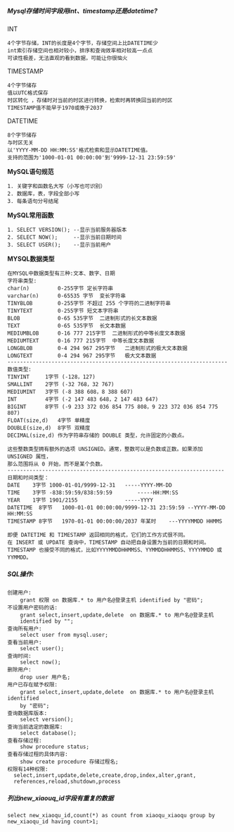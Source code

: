 ##### **Mysql存储时间字段用int、timestamp还是datetime?**

INT

	4个字节存储，INT的长度是4个字节，存储空间上比DATETIME少
	int索引存储空间也相对较小，排序和查询效率相对较高一点点
	可读性极差，无法直观的看到数据，可能让你很恼火

TIMESTAMP

	4个字节储存
	值以UTC格式保存 
	时区转化 ，存储时对当前的时区进行转换，检索时再转换回当前的时区
	TIMESTAMP值不能早于1970或晚于2037


DATETIME

	8个字节储存
	与时区无关
	以'YYYY-MM-DD HH:MM:SS'格式检索和显示DATETIME值。
	支持的范围为'1000-01-01 00:00:00'到'9999-12-31 23:59:59'

**MySQL语句规范**

    1. 关键字和函数名大写（小写也可识别）
    2. 数据库，表，字段全部小写
    3. 每条语句分号结尾


**MySQL常用函数**

    1. SELECT VERSION(); --显示当前服务器版本
    2. SELECT NOW(); 	 --显示当前日期时间
    3. SELECT USER();	 --显示当前用户

**MYSQL数据类型**

	在MYSQL中数据类型有三种:文本、数字、日期
	字符串类型:   
	char(n)			0-255字节	定长字符串
	varchar(n)		0-65535 字节	变长字符串
	TINYBLOB		0-255字节	不超过 255 个字符的二进制字符串
	TINYTEXT		0-255字节	短文本字符串
	BLOB			0-65 535字节	二进制形式的长文本数据
	TEXT			0-65 535字节	长文本数据
	MEDIUMBLOB		0-16 777 215字节	二进制形式的中等长度文本数据
	MEDIUMTEXT		0-16 777 215字节	中等长度文本数据
	LONGBLOB		0-4 294 967 295字节	二进制形式的极大文本数据
	LONGTEXT		0-4 294 967 295字节	极大文本数据
	----------------------------------------------------------------------
	数值类型:
	TINYINT		1字节	(-128，127)	            		
	SMALLINT	2字节	(-32 768，32 767)	    		
	MEDIUMINT	3字节	(-8 388 608，8 388 607)			
	INT 		4字节	(-2 147 483 648，2 147 483 647)
	BIGINT	    8字节	(-9 233 372 036 854 775 808，9 223 372 036 854 775 807)
	FLOAT(size,d)   4字节	单精度
	DOUBLE(size,d)	8字节	双精度
	DECIMAL(size,d)	作为字符串存储的 DOUBLE 类型，允许固定的小数点。
	
	这些整数类型拥有额外的选项 UNSIGNED。通常，整数可以是负数或正数。如果添加 UNSIGNED 属性，
	那么范围将从 0 开始，而不是某个负数。
	---------------------------------------------------------------------
	日期和时间类型：
	DATE	3字节	1000-01-01/9999-12-31	-----YYYY-MM-DD
	TIME	3字节	-838:59:59/838:59:59		-----HH:MM:SS
	YEAR	1字节	1901/2155				-----YYYY
	DATETIME  8字节	1000-01-01 00:00:00/9999-12-31 23:59:59	--YYYY-MM-DD HH:MM:SS
	TIMESTAMP 8字节	1970-01-01 00:00:00/2037 年某时	---YYYYMMDD HHMMS
	
	即便 DATETIME 和 TIMESTAMP 返回相同的格式，它们的工作方式很不同。
	在 INSERT 或 UPDATE 查询中，TIMESTAMP 自动把自身设置为当前的日期和时间。
	TIMESTAMP 也接受不同的格式，比如YYYYMMDDHHMMSS、YYMMDDHHMMSS、YYYYMMDD 或 YYMMDD。

##### SQL操作:

	创建用户:
		grant 权限 on 数据库.* to 用户名@登录主机 identified by "密码";
	不设置用户密码的话:
		grant select,insert,update,delete  on 数据库.* to 用户名@登录主机 
		identified by "";
	查询所有用户:
		select user from mysql.user;
	查看当前用户:
		select user();
	查询时间:
		select now();
	删除用户:
		drop user 用户名;
	用户已存在赋予权限:
		grant select,insert,update,delete  on 数据库.* to 用户名@登录主机 identified 
		by "密码";
	查询数据库版本:
		select version();
	查询当前选定的数据库:
		select database();
	查看存储过程:
		show procedure status;
	查看存储过程的具体内容:
		show create procedure 存储过程名;
	权限有14种权限:
	  select,insert,update,delete,create,drop,index,alter,grant,
	  references,reload,shutdown,process

##### 列出new_xiaouq_id字段有重复的数据

```
select new_xiaoqu_id,count(*) as count from xiaoqu_xiaoqu group by new_xiaoqu_id having count>1;
```

